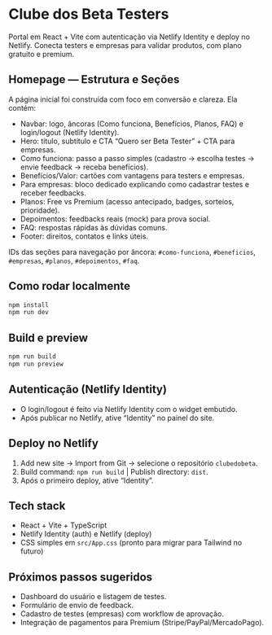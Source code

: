 # Clube dos Beta Testers

Portal em React + Vite com autenticação via Netlify Identity e deploy no Netlify. Conecta testers e empresas para validar produtos, com plano gratuito e premium.

## Homepage — Estrutura e Seções

A página inicial foi construída com foco em conversão e clareza. Ela contém:

- Navbar: logo, âncoras (Como funciona, Benefícios, Planos, FAQ) e login/logout (Netlify Identity).
- Hero: título, subtítulo e CTA “Quero ser Beta Tester” + CTA para empresas.
- Como funciona: passo a passo simples (cadastro → escolha testes → envie feedback → receba benefícios).
- Benefícios/Valor: cartões com vantagens para testers e empresas.
- Para empresas: bloco dedicado explicando como cadastrar testes e receber feedbacks.
- Planos: Free vs Premium (acesso antecipado, badges, sorteios, prioridade).
- Depoimentos: feedbacks reais (mock) para prova social.
- FAQ: respostas rápidas às dúvidas comuns.
- Footer: direitos, contatos e links úteis.

IDs das seções para navegação por âncora: `#como-funciona`, `#beneficios`, `#empresas`, `#planos`, `#depoimentos`, `#faq`.

## Como rodar localmente

```powershell
npm install
npm run dev
```

## Build e preview

```powershell
npm run build
npm run preview
```

## Autenticação (Netlify Identity)

- O login/logout é feito via Netlify Identity com o widget embutido.
- Após publicar no Netlify, ative “Identity” no painel do site.

## Deploy no Netlify

1. Add new site → Import from Git → selecione o repositório `clubedobeta`.
2. Build command: `npm run build` | Publish directory: `dist`.
3. Após o primeiro deploy, ative “Identity”.

## Tech stack

- React + Vite + TypeScript
- Netlify Identity (auth) e Netlify (deploy)
- CSS simples em `src/App.css` (pronto para migrar para Tailwind no futuro)

## Próximos passos sugeridos

- Dashboard do usuário e listagem de testes.
- Formulário de envio de feedback.
- Cadastro de testes (empresas) com workflow de aprovação.
- Integração de pagamentos para Premium (Stripe/PayPal/MercadoPago).
